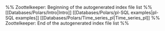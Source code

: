%% Zoottelkeeper: Beginning of the autogenerated index file list  %%
 [[Databases/Polars/Intro|Intro]]
 [[Databases/Polars/pl-SQL examples|pl-SQL examples]]
 [[Databases/Polars/Time_series_pl|Time_series_pl]]
%% Zoottelkeeper: End of the autogenerated index file list  %%
